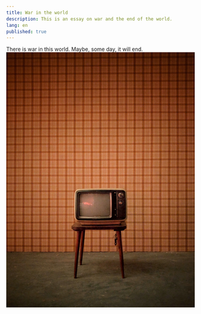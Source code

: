 ```yaml
---
title: War in the world
description: This is an essay on war and the end of the world.
lang: en
published: true
---
```

There is war in this world. Maybe, some day, it will end.
![A television on a small table with a retro wallpaper background.](./src/assets/images/TV.jpg)
